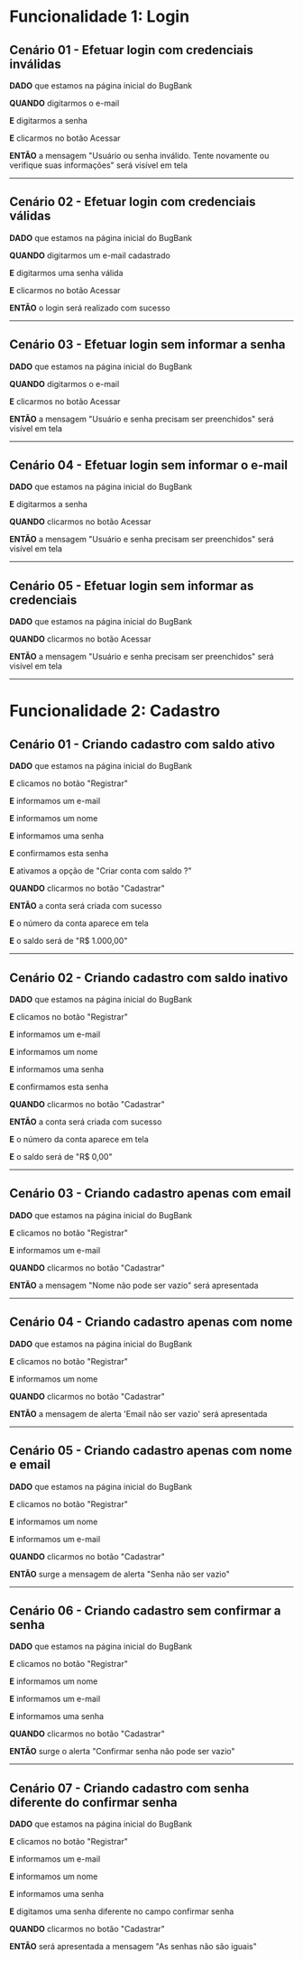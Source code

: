
# Funcionalidade 1: Login

## Cenário 01 - Efetuar login com credenciais inválidas

**DADO** que estamos na página inicial do BugBank

**QUANDO** digitarmos o e-mail

**E** digitarmos a senha

**E** clicarmos no botão Acessar

**ENTÃO** a mensagem "Usuário ou senha inválido. Tente novamente ou verifique suas informações" será visível em tela

-----

## Cenário 02 - Efetuar login com credenciais válidas

**DADO** que estamos na página inicial do BugBank

**QUANDO** digitarmos um e-mail cadastrado

**E** digitarmos uma senha válida

**E** clicarmos no botão Acessar

**ENTÃO** o login será realizado com sucesso

-----

## Cenário 03 - Efetuar login sem informar a senha

**DADO** que estamos na página inicial do BugBank

**QUANDO** digitarmos o e-mail

**E** clicarmos no botão Acessar

**ENTÃO** a mensagem "Usuário e senha precisam ser preenchidos" será visível em tela

-----

## Cenário 04 - Efetuar login sem informar o e-mail

**DADO** que estamos na página inicial do BugBank

**E** digitarmos a senha

**QUANDO** clicarmos no botão Acessar

**ENTÃO** a mensagem "Usuário e senha precisam ser preenchidos" será visível em tela

-----

## Cenário 05 - Efetuar login sem informar as credenciais

**DADO** que estamos na página inicial do BugBank

**QUANDO** clicarmos no botão Acessar

**ENTÃO** a mensagem "Usuário e senha precisam ser preenchidos" será visível em tela

-----

# Funcionalidade 2: Cadastro

## Cenário 01 - Criando cadastro com saldo ativo

**DADO** que estamos na página inicial do BugBank

**E** clicamos no botão "Registrar"

**E** informamos um e-mail

**E** informamos um nome

**E** informamos uma senha

**E** confirmamos esta senha

**E** ativamos a opção de "Criar conta com saldo ?"

**QUANDO** clicarmos no botão "Cadastrar"

**ENTÃO** a conta será criada com sucesso

**E** o número da conta aparece em tela

**E** o saldo será de "R$ 1.000,00"

-----

## Cenário 02 - Criando cadastro com saldo inativo

**DADO** que estamos na página inicial do BugBank

**E** clicamos no botão "Registrar"

**E** informamos um e-mail

**E** informamos um nome

**E** informamos uma senha

**E** confirmamos esta senha

**QUANDO** clicarmos no botão "Cadastrar"

**ENTÃO** a conta será criada com sucesso

**E** o número da conta aparece em tela

**E** o saldo será de "R$ 0,00"

-----

## Cenário 03 - Criando cadastro apenas com email

**DADO** que estamos na página inicial do BugBank

**E** clicamos no botão "Registrar"

**E** informamos um e-mail

**QUANDO** clicarmos no botão "Cadastrar"

**ENTÃO** a mensagem "Nome não pode ser vazio" será apresentada

-----

## Cenário 04 - Criando cadastro apenas com nome

**DADO** que estamos na página inicial do BugBank

**E** clicamos no botão "Registrar"

**E** informamos um nome

**QUANDO** clicarmos no botão "Cadastrar"

**ENTÃO** a mensagem de alerta 'Email não ser vazio' será apresentada

-----

## Cenário 05 - Criando cadastro apenas com nome e email

**DADO** que estamos na página inicial do BugBank

**E** clicamos no botão "Registrar"

**E** informamos um nome

**E** informamos um e-mail

**QUANDO** clicarmos no botão "Cadastrar"

**ENTÃO** surge a mensagem de alerta "Senha não ser vazio"

-----

## Cenário 06 - Criando cadastro sem confirmar a senha

**DADO** que estamos na página inicial do BugBank

**E** clicamos no botão "Registrar"

**E** informamos um nome

**E** informamos um e-mail

**E** informamos uma senha

**QUANDO** clicarmos no botão "Cadastrar"

**ENTÃO** surge o alerta "Confirmar senha não pode ser vazio"

-----

## Cenário 07 - Criando cadastro com senha diferente do confirmar senha

**DADO** que estamos na página inicial do BugBank

**E** clicamos no botão "Registrar"

**E** informamos um e-mail

**E** informamos um nome

**E** informamos uma senha

**E** digitamos uma senha diferente no campo confirmar senha

**QUANDO** clicarmos no botão "Cadastrar"

**ENTÃO** será apresentada a mensagem "As senhas não são iguais"


